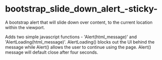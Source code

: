 bootstrap_slide_down_alert_-sticky-
===================================

A bootstrap alert that will slide down over content, to the current location within the viewport.

Adds two simple javascript functions - 'Alert(html_message)' and 'AlertLoading(html_message)'.
AlertLoading() blocks out the UI behind the message while Alert() allows the user to continue using the page. Alert() message will default close after four seconds.

